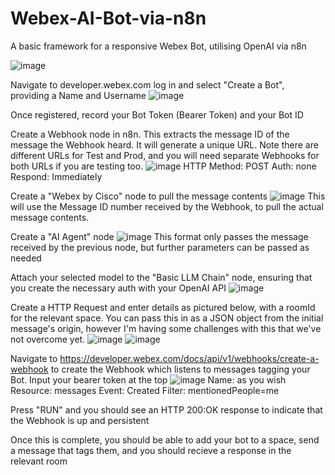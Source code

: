 # Webex-AI-Bot-via-n8n
A basic framework for a responsive Webex Bot, utilising OpenAI via n8n

![image](https://github.com/user-attachments/assets/59fb46a2-140b-4556-aefa-120436855e41)

Navigate to developer.webex.com log in and select "Create a Bot", providing a Name and Username
![image](https://github.com/user-attachments/assets/121a43c6-77df-46b7-8b94-3fdc68136476)

Once registered, record your Bot Token (Bearer Token) and your Bot ID

Create a Webhook node in n8n. This extracts the message ID of the message the Webhook heard. It will generate a unique URL. Note there are different URLs for Test and Prod, and you will need separate Webhooks for both URLs if you are testing too. 
![image](https://github.com/user-attachments/assets/099a7ced-122c-46e2-bcec-f118ecd8bb9e)
HTTP Method: POST
Auth: none
Respond: Immediately

Create a "Webex by Cisco" node to pull the message contents
![image](https://github.com/user-attachments/assets/893ffddd-657d-4cf7-8b56-31b6f527f16d)
This will use the Message ID number received by the Webhook, to pull the actual message contents.

Create a "AI Agent" node
![image](https://github.com/user-attachments/assets/4b73bee3-af32-40d7-ac8f-03ab10bf8d26)
This format only passes the message received by the previous node, but further parameters can be passed as needed

Attach your selected model to the "Basic LLM Chain" node, ensuring that you create the necessary auth with your OpenAI API
![image](https://github.com/user-attachments/assets/2bb28f0f-2ed7-42ca-84da-12d3c2f7eb5c)


Create a HTTP Request and enter details as pictured below, with a roomId for the relevant space. You can pass this in as a JSON object from the initial message's origin, however I'm having some challenges with this that we've not overcome yet.
![image](https://github.com/user-attachments/assets/2953e9c2-b0d2-452c-812b-1605f718806d) ![image](https://github.com/user-attachments/assets/1c53c7db-825e-4a82-b484-6f576fc5f608)

Navigate to https://developer.webex.com/docs/api/v1/webhooks/create-a-webhook to create the Webhook which listens to messages tagging your Bot. Input your bearer token at the top
![image](https://github.com/user-attachments/assets/ed6900bc-8d81-4880-8787-8130282e4bdc)
Name: as you wish
Resource: messages
Event: Created
Filter: mentionedPeople=me

Press "RUN" and you should see an HTTP 200:OK response to indicate that the Webhook is up and persistent

Once this is complete, you should be able to add your bot to a space, send a message that tags them, and you should recieve a response in the relevant room

